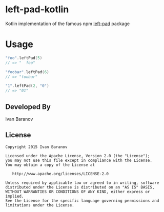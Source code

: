 # left-pad-kotlin

Kotlin implementation of the famous npm [left-pad](http://left-pad.io/) package

# Usage

```kotlin
"foo".leftPad(5)
// => "  foo"

"foobar".leftPad(6)
// => "foobar"

"1".leftPad(2, "0")
// => "01"
```


Developed By
------------
Ivan Baranov

License
-------

```
Copyright 2015 Ivan Baranov

Licensed under the Apache License, Version 2.0 (the "License");
you may not use this file except in compliance with the License.
You may obtain a copy of the License at

   http://www.apache.org/licenses/LICENSE-2.0

Unless required by applicable law or agreed to in writing, software
distributed under the License is distributed on an "AS IS" BASIS,
WITHOUT WARRANTIES OR CONDITIONS OF ANY KIND, either express or implied.
See the License for the specific language governing permissions and
limitations under the License.
```
